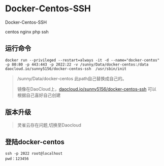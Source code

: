 # Docker-Centos-SSH
Docker-Centos-SSH

centos nginx php ssh

## 运行命令

```
docker run --privileged --restart=always -it -d --name="docker-centos" -p 80:80 -p 443:443 -p 2022:22 -v /sunny/Data/docker-centos:/data daocloud.io/sunny5156/docker-centos-ssh  /usr/sbin/init

```



> /sunny/Data/docker-centos 此path自己替换成自己的。
> 
> 镜像在DaoCloud上，[daocloud.io/sunny5156/docker-centos-ssh](http://hub.daocloud.io/repos/e5d424a4-a62c-4bdd-bdd7-c13399447e6b) 可以根据自己喜好自己创建

## 版本升级

> 灵雀云存在问题,切换至Daocloud

## 登陆docker-centos

```
ssh -p 2022 root@localhost
pwd：123456
```
